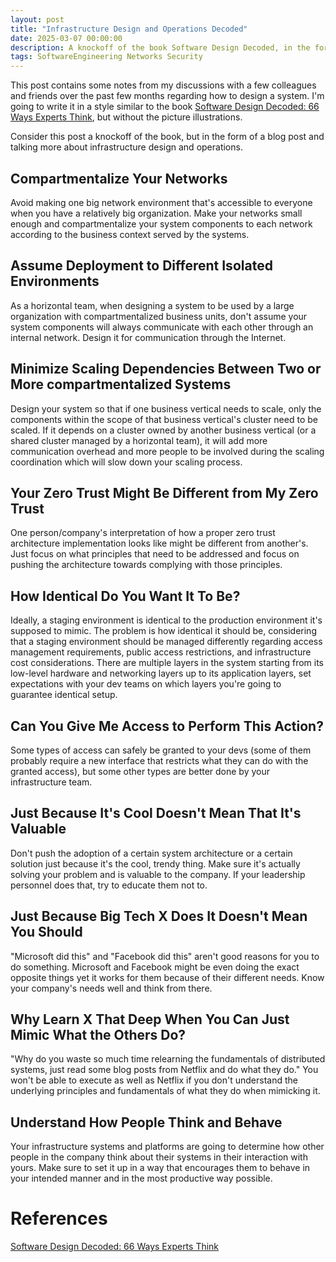 ```yaml
---
layout: post
title: "Infrastructure Design and Operations Decoded"
date: 2025-03-07 00:00:00
description: A knockoff of the book Software Design Decoded, in the form of a blog post
tags: SoftwareEngineering Networks Security
---
```


This post contains some notes from my discussions with a few colleagues and friends over the past few months regarding how to design a system. I'm going to write it in a style similar to the book [Software Design Decoded: 66 Ways Experts Think](https://www.goodreads.com/book/show/29889476-software-design-decoded), but without the picture illustrations.

Consider this post a knockoff of the book, but in the form of a blog post and talking more about infrastructure design and operations.

## Compartmentalize Your Networks

Avoid making one big network environment that's accessible to everyone when you have a relatively big organization. Make your networks small enough and compartmentalize your system components to each network according to the business context served by the systems.

## Assume Deployment to Different Isolated Environments

As a horizontal team, when designing a system to be used by a large organization with compartmentalized business units, don't assume your system components will always communicate with each other through an internal network. Design it for communication through the Internet.

## Minimize Scaling Dependencies Between Two or More compartmentalized Systems

Design your system so that if one business vertical needs to scale, only the components within the scope of that business vertical's cluster need to be scaled. If it depends on a cluster owned by another business vertical (or a shared cluster managed by a horizontal team), it will add more communication overhead and more people to be involved during the scaling coordination which will slow down your scaling process.

## Your Zero Trust Might Be Different from My Zero Trust

One person/company's interpretation of how a proper zero trust architecture implementation looks like might be different from another's. Just focus on what principles that need to be addressed and focus on pushing the architecture towards complying with those principles.

## How Identical Do You Want It To Be?

Ideally, a staging environment is identical to the production environment it's supposed to mimic. The problem is how identical it should be, considering that a staging environment should be managed differently regarding access management requirements, public access restrictions, and infrastructure cost considerations. There are multiple layers in the system starting from its low-level hardware and networking layers up to its application layers, set expectations with your dev teams on which layers you're going to guarantee identical setup.

## Can You Give Me Access to Perform This Action?

Some types of access can safely be granted to your devs (some of them probably require a new interface that restricts what they can do with the granted access), but some other types are better done by your infrastructure team.

## Just Because It's Cool Doesn't Mean That It's Valuable

Don't push the adoption of a certain system architecture or a certain solution just because it's the cool, trendy thing. Make sure it's actually solving your problem and is valuable to the company. If your leadership personnel does that, try to educate them not to.

## Just Because Big Tech X Does It Doesn't Mean You Should

"Microsoft did this" and "Facebook did this" aren't good reasons for you to do something. Microsoft and Facebook might be even doing the exact opposite things yet it works for them because of their different needs. Know your company's needs well and think from there.

## Why Learn X That Deep When You Can Just Mimic What the Others Do?

"Why do you waste so much time relearning the fundamentals of distributed systems, just read some blog posts from Netflix and do what they do." You won't be able to execute as well as Netflix if you don't understand the underlying principles and fundamentals of what they do when mimicking it.

## Understand How People Think and Behave

Your infrastructure systems and platforms are going to determine how other people in the company think about their systems in their interaction with yours. Make sure to set it up in a way that encourages them to behave in your intended manner and in the most productive way possible.

# References

[Software Design Decoded: 66 Ways Experts Think](https://www.goodreads.com/book/show/29889476-software-design-decoded)

